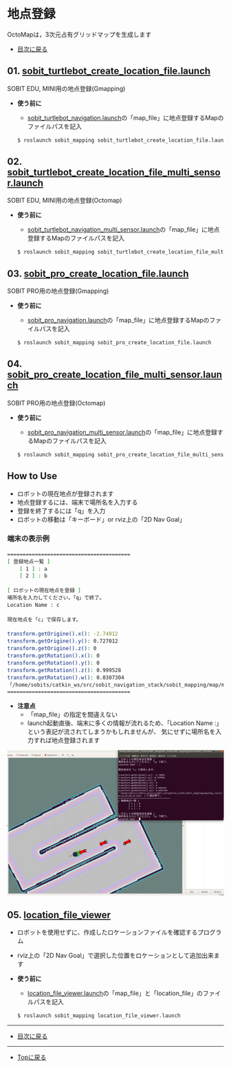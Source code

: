 # 地点登録
OctoMapは，3次元占有グリッドマップを生成します

- [目次に戻る](../../sobit_mapping)

## 01. [sobit_turtlebot_create_location_file.launch](../../sobit_mapping/launch/sobit_turtlebot/sobit_turtlebot_create_location_file.launch)
SOBIT EDU, MINI用の地点登録(Gmapping)
- **使う前に**
    - [sobit_turtlebot_navigation.launch](../../sobit_navigation/launch/sobit_turtlebot/sobit_turtlebot_navigation.launch)の「map_file」に地点登録するMapのファイルパスを記入

    ```bash
    $ roslaunch sobit_mapping sobit_turtlebot_create_location_file.launch 
    ```

## 02. [sobit_turtlebot_create_location_file_multi_sensor.launch](../../sobit_mapping/launch/sobit_turtlebot/sobit_turtlebot_create_location_file_multi_sensor.launch)
SOBIT EDU, MINI用の地点登録(Octomap)
- **使う前に**
    - [sobit_turtlebot_navigation_multi_sensor.launch](sobit_navigation/launch/sobit_turtlebot/sobit_turtlebot_navigation_multi_sensor.launch)の「map_file」に地点登録するMapのファイルパスを記入

    ```bash
    $ roslaunch sobit_mapping sobit_turtlebot_create_location_file_multi_sensor.launch 
    ```

## 03. [sobit_pro_create_location_file.launch](../../sobit_mapping/launch/sobit_pro/sobit_pro_create_location_file_multi_sensor.launch)
SOBIT PRO用の地点登録(Gmapping)
- **使う前に**
    - [sobit_pro_navigation.launch](../../sobit_navigation/launch/sobit_pro/sobit_pro_navigation.launch)の「map_file」に地点登録するMapのファイルパスを記入

    ```bash
    $ roslaunch sobit_mapping sobit_pro_create_location_file.launch 
    ```

## 04. [sobit_pro_create_location_file_multi_sensor.launch](../../sobit_mapping/launch/sobit_pro/sobit_pro_create_location_file_multi_sensor.launch)
SOBIT PRO用の地点登録(Octomap)
- **使う前に**
    - [sobit_pro_navigation_multi_sensor.launch](sobit_navigation/launch/sobit_pro/sobit_pro_navigation_multi_sensor.launch)の「map_file」に地点登録するMapのファイルパスを記入

    ```bash
    $ roslaunch sobit_mapping sobit_pro_create_location_file_multi_sensor.launch 
    ```

## How to Use
- ロボットの現在地点が登録されます
- 地点登録するには、端末で場所名を入力する
- 登録を終了するには「q」を入力
- ロボットの移動は「キーボード」or rviz上の「2D Nav Goal」

### 端末の表示例
```bash
========================================
[ 登録地点一覧 ]
    [ 1 ] : a
    [ 2 ] : b

[ ロボットの現在地点を登録 ]
場所名を入力してください。「q」で終了。
Location Name : c

現在地点を「c」で保存します。

transform.getOrigine().x(): -2.74012
transform.getOrigine().y(): 0.727012
transform.getOrigine().z(): 0
transform.getRotation().x(): 0
transform.getRotation().y(): 0
transform.getRotation().z(): 0.999528
transform.getRotation().w(): 0.0307304
「/home/sobits/catkin_ws/src/sobit_navigation_stack/sobit_mapping/map/map_location_8_23_20_15.yaml　」に追記完了。
========================================
```

- **注意点**
    - 「map_file」の指定を間違えない
    - launch起動直後、端末に多くの情報が流れるため、「Location Name :」という表記が流されてしまうかもしれませんが、 気にせずに場所名を入力すれば地点登録されます

<div align="center">
    <img src="/doc/img/sobit_turtlebot_create_location_file.png" width="640">
</div>

## 05. [location_file_viewer](../../sobit_mapping/launch/location_file_viewer.launch)
- ロボットを使用せずに、作成したロケーションファイルを確認するプログラム
- rviz上の「2D Nav Goal」で選択した位置をロケーションとして追加出来ます

- **使う前に**
    - [location_file_viewer.launch](../../sobit_mapping/launch/location_file_viewer.launch)の「map_file」と「location_file」のファイルパスを記入
    ```bash
    $ roslaunch sobit_mapping location_file_viewer.launch 
    ```
---
- [目次に戻る](../../sobit_mapping)
---

- [Topに戻る](https://github.com/TeamSOBITS/sobit_navigation_stack)

